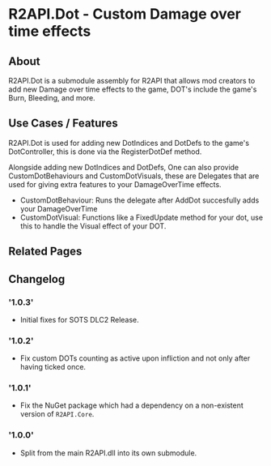 # R2API.Dot - Custom Damage over time effects

## About

R2API.Dot is a submodule assembly for R2API that allows mod creators to add new Damage over time effects to the game, DOT's include the game's Burn, Bleeding, and more.

## Use Cases / Features

R2API.Dot is used for adding new DotIndices and DotDefs to the game's DotController, this is done via the RegisterDotDef method.

Alongside adding new DotIndices and DotDefs, One can also provide CustomDotBehaviours and CustomDotVisuals, these are Delegates that are used for giving extra features to your DamageOverTime effects.

* CustomDotBehaviour: Runs the delegate after AddDot succesfully adds your DamageOverTime
* CustomDotVisual: Functions like a FixedUpdate method for your dot, use this to handle the Visual effect of your DOT.

## Related Pages

## Changelog

### '1.0.3'
* Initial fixes for SOTS DLC2 Release.

### '1.0.2'
* Fix custom DOTs counting as active upon infliction and not only after having ticked once.

### '1.0.1'
* Fix the NuGet package which had a dependency on a non-existent version of `R2API.Core`.

### '1.0.0'
* Split from the main R2API.dll into its own submodule.

